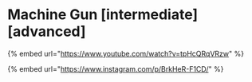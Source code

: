 # Machine Gun \[intermediate] \[advanced]

{% embed url="https://www.youtube.com/watch?v=tpHcQRqVRzw" %}

{% embed url="https://www.instagram.com/p/BrkHeR-F1CD/" %}

